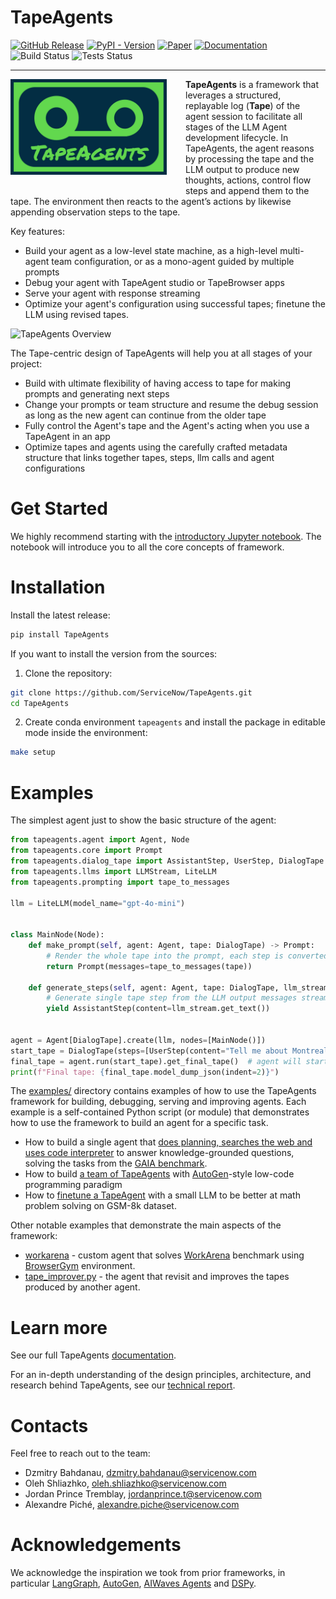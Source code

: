 
# TapeAgents

[![GitHub Release](https://img.shields.io/github/v/release/ServiceNow/TapeAgents?logo=bookstack&logoColor=white)](https://github.com/ServiceNow/TapeAgents/releases)
[![PyPI - Version](https://img.shields.io/pypi/v/TapeAgents?logo=pypi&logoColor=white)](https://pypi.org/project/TapeAgents/)
[![Paper](https://img.shields.io/badge/Arxiv-Paper-B31B1B?logo=arxiv)](https://arxiv.org/abs/2412.08445)
[![Documentation](https://img.shields.io/badge/MkDocs-Documentation-blue?logo=materialformkdocs&logoColor=white)](https://servicenow.github.io/TapeAgents/)
![Build Status](https://github.com/ServiceNow/TapeAgents/actions/workflows/build.yml/badge.svg)
![Tests Status](https://github.com/ServiceNow/TapeAgents/actions/workflows/python-tests.yml/badge.svg)

---
<img src="assets/logo.jpg" width="250" align="left" alt= "TapeAgents Logo" style="margin-right: 30px; margin-bottom: 30px" />

**TapeAgents** is a framework that leverages a structured, replayable log (**Tape**) of the agent session to facilitate all stages of the LLM Agent development lifecycle. In TapeAgents, the agent reasons by processing the tape and the LLM output to produce new thoughts, actions, control flow steps and append them to the tape. The environment then reacts to the agent’s actions by likewise appending observation steps to the tape.

Key features:

- Build your agent as a low-level state machine, as a high-level multi-agent team configuration, or as a mono-agent guided by multiple prompts
- Debug your agent with TapeAgent studio or TapeBrowser apps
- Serve your agent with response streaming
- Optimize your agent's configuration using successful tapes; finetune the LLM using revised tapes.

![TapeAgents Overview](https://github.com/ServiceNow/TapeAgents/raw/main/assets/overview.png)

The Tape-centric design of TapeAgents will help you at all stages of your project:

- Build with ultimate flexibility of having access to tape for making prompts and generating next steps
- Change your prompts or team structure and resume  the debug session as long as the new agent can continue from the older tape
- Fully control the Agent's tape and the Agent's acting when you use a TapeAgent in an app
- Optimize tapes and agents using the carefully crafted metadata structure that links together tapes, steps, llm calls and agent configurations

# Get Started

We highly recommend starting with the [introductory Jupyter notebook](https://github.com/ServiceNow/TapeAgents/blob/main/intro.ipynb). The notebook will introduce you to all the core concepts of framework.

# Installation

Install the latest release:

```zsh
pip install TapeAgents
```

If you want to install the version from the sources:

1. Clone the repository:

```zsh
git clone https://github.com/ServiceNow/TapeAgents.git
cd TapeAgents
```

2. Create conda environment `tapeagents` and install the package in editable mode inside the environment:

```zsh
make setup
```

# Examples

The simplest agent just to show the basic structure of the agent:

```python
from tapeagents.agent import Agent, Node
from tapeagents.core import Prompt
from tapeagents.dialog_tape import AssistantStep, UserStep, DialogTape
from tapeagents.llms import LLMStream, LiteLLM
from tapeagents.prompting import tape_to_messages

llm = LiteLLM(model_name="gpt-4o-mini")


class MainNode(Node):
    def make_prompt(self, agent: Agent, tape: DialogTape) -> Prompt:
        # Render the whole tape into the prompt, each step is converted to message
        return Prompt(messages=tape_to_messages(tape))

    def generate_steps(self, agent: Agent, tape: DialogTape, llm_stream: LLMStream):
        # Generate single tape step from the LLM output messages stream.
        yield AssistantStep(content=llm_stream.get_text())


agent = Agent[DialogTape].create(llm, nodes=[MainNode()])
start_tape = DialogTape(steps=[UserStep(content="Tell me about Montreal in 3 sentences")])
final_tape = agent.run(start_tape).get_final_tape()  # agent will start executing the first node
print(f"Final tape: {final_tape.model_dump_json(indent=2)}")
```

The [examples/](https://github.com/ServiceNow/TapeAgents/tree/main/examples) directory contains examples of how to use the TapeAgents framework for building, debugging, serving and improving agents. Each example is a self-contained Python script (or module) that demonstrates how to use the framework to build an agent for a specific task.

- How to build a single agent that [does planning, searches the web and uses code interpreter](https://github.com/ServiceNow/TapeAgents/tree/main/examples/gaia_agent) to answer knowledge-grounded questions, solving the tasks from the [GAIA benchmark](https://huggingface.co/spaces/gaia-benchmark/leaderboard).
- How to build [a team of TapeAgents](https://github.com/ServiceNow/TapeAgents/tree/main/examples/data_science) with [AutoGen](https://github.com/microsoft/autogen)-style low-code programming paradigm
- How to [finetune a TapeAgent](https://github.com/ServiceNow/TapeAgents/tree/main/examples/gsm8k_tuning) with a small LLM to be better at math problem solving on GSM-8k dataset.

Other notable examples that demonstrate the main aspects of the framework:

- [workarena](https://github.com/ServiceNow/TapeAgents/tree/main/examples/workarena) - custom agent that solves [WorkArena](https://github.com/ServiceNow/WorkArena) benchmark using [BrowserGym](https://github.com/ServiceNow/BrowserGym) environment.
- [tape_improver.py](https://github.com/ServiceNow/TapeAgents/tree/main/examples/tape_improver) - the agent that revisit and improves the tapes produced by another agent.

# Learn more

See our full TapeAgents [documentation](https://servicenow.github.io/TapeAgents/).

For an in-depth understanding of the design principles, architecture, and research behind TapeAgents, see our [technical report](https://arxiv.org/abs/2412.08445).

# Contacts

Feel free to reach out to the team:

- Dzmitry Bahdanau, <dzmitry.bahdanau@servicenow.com>
- Oleh Shliazhko, <oleh.shliazhko@servicenow.com>
- Jordan Prince Tremblay, <jordanprince.t@servicenow.com>
- Alexandre Piché, <alexandre.piche@servicenow.com>

# Acknowledgements

We acknowledge the inspiration we took from prior frameworks, in particular [LangGraph](https://github.com/langchain-ai/langgraph), [AutoGen](https://github.com/microsoft/autogen), [AIWaves Agents](https://github.com/aiwaves-cn/agents) and [DSPy](https://github.com/stanfordnlp/dspy).
